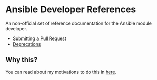Ansible Developer References
============================

An non-official set of reference documentation for the Ansible module developer.

* [Submitting a Pull Request](/submitting-pr.md)
* [Deprecations](/deprecations.md)

## Why this?

You can read about my motivations to do this in [here](/motivations.md).

